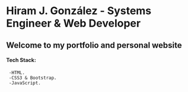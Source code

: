 # Hiram J. González - Systems Engineer & Web Developer

## Welcome to my portfolio and personal website

####  Tech Stack:
     -HTML.
     -CSS3 & Bootstrap.
     -JavaScript.
